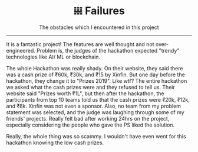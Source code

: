 <div align="center">
  <h1>𝍐 Failures</h1>
  The obstacles which I encountered in this project
  <hr>
</div>

It is a fantastic project! The features are well thought and not over-engineered. Problem is, the judges of the hackathon expected "trendy" technologies like AI/ ML or blockchain.

The whole Hackathon was really shady. On their website, they said there was a cash prize of ₹60k, ₹30k, and ₹15 by Xinfin. But one day before the hackathon, they change it to "Prizes 2019". Like wtf? The entire hackathon we asked what the cash prizes were and they refused to tell us. Their website said "Prizes worth ₹1L", but then after the hackathon, the participants from top 10 teams told us that the cash prizes were ₹20k, ₹12k, and ₹8k. Xinfin was not even a sponsor. Also, no team from my problem statement was selected, and the judge was laughing through some of my friends' projects. Really felt bad after working 24hrs on the project, especially considering the people who gave the PS liked the solution.

Really, the whole thing was so scammy. I wouldn't have even went for this hackathon knowing the low cash prizes.
